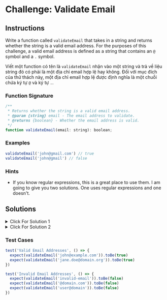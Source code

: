 # Challenge: Validate Email

## Instructions

Write a function called `validateEmail` that takes in a string and returns whether the string is a valid email address. For the purposes of this challenge, a valid email address is defined as a string that contains an `@` symbol and a `.` symbol.

Viết một function có tên là `validateEmail` nhận vào một string và trả về liệu string đó có phải là một địa chỉ email hợp lệ hay không. Đối với mục đích của thử thách này, một địa chỉ email hợp lệ được định nghĩa là một chuỗi chứa ký tự `@` và ký tự `.`.

### Function Signature

```js
/**
 * Returns whether the string is a valid email address.
 * @param {string} email - The email address to validate.
 * @returns {boolean} - Whether the email address is valid.
 */
function validateEmail(email: string): boolean;
```

### Examples

```js
validateEmail('john@gmail.com') // true
validateEmail('john@gmail') // false
```

### Hints

- If you know regular expressions, this is a great place to use them. I am going to give you two solutions. One uses regular expressions and one doesn't.

## Solutions

<details>
  <summary>Click For Solution 1</summary>

Using a regular expression:

```js
function validateEmail(email) {
  const emailRegex = /^[A-Za-z0-9._%+-]+@[A-Za-z0-9.-]+\.[A-Za-z]{2,}$/
  return emailRegex.test(email)
}
```

### Explanation

The regular expression is a bit complicated, but it is a good example of how powerful regular expressions can be. Let's break it down:

- ^ asserts the start of the string.
- [A-Za-z0-9._%+-]+ matches one or more occurrences of letters (both uppercase and lowercase), digits, dots, underscores, percent signs, plus signs, and hyphens. This represents the local part of the email address before the "@" symbol.
- @ matches the "@" symbol.
- [A-Za-z0-9.-]+ matches one or more occurrences of letters, digits, dots, and dashes. This represents the domain name of the email address.
- \. matches the dot (".") character. It needs to be escaped with a backslash because the dot has a special meaning in regular expressions.
- [A-Za-z]{2,} matches two or more occurrences of letters. This represents the top-level domain (TLD) of the email address.
- $ asserts the end of the string.

</details>

<details>
  <summary>Click For Solution 2</summary>

Not using regular expression:

```js
function validateEmail(email) {
  if (email.indexOf('@') === -1) {
    return false
  }

  const [localPart, domain] = email.split('@')

  if (localPart.length === 0 || domain.length < 3) {
    return false
  }

  const domainExtension = domain.split('.')
  if (domainExtension.length < 2 || domainExtension[domainExtension.length - 1].length < 2) {
    return false
  }

  return true
}
```

### Explanation

This solution is a bit more complicated, but it doesn't use regular expressions.

- Use the `indexOf` method to check if the email address contains the "@" symbol. If it doesn't, it returns `false`.
- Use the `split` method to split the email address into two parts: the local part and the domain. We use destructuring to assign the two parts to variables.
- Check if the local part is empty or if the domain is less than three characters long. If either of these conditions is true, we return `false`.
  Split the domain into parts using the `split` method. We check if the domain has at least two parts and if the last part is at least two characters long.
- If either of these conditions is false, return `false`.

Finally, if none of the conditions are false, we return `true`.

</details>

### Test Cases

```js
test('Valid Email Addresses', () => {
  expect(validateEmail('john@example.com')).toBe(true)
  expect(validateEmail('jane.doe@domain.org')).toBe(true)
})

test('Invalid Email Addresses', () => {
  expect(validateEmail('invalid-email')).toBe(false)
  expect(validateEmail('@domain.com')).toBe(false)
  expect(validateEmail('user@domain')).toBe(false)
})
```
